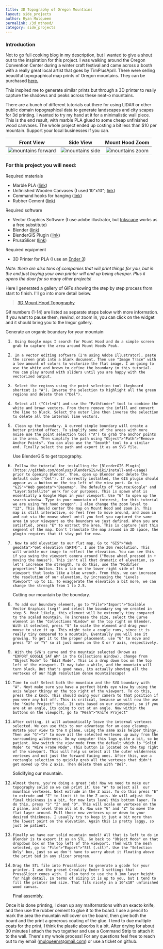 ```yaml
---
title: 3D Topography of Oregon Mountains
layout: side_projects
author: Ryan Mulqueen
permalink: /3d_mthood/
category: side_projects
---
```


### Introduction

Not to go full cooking blog in my description, but I wanted to give a shout out to the inspiration for this project. I was walking around the Oregon Convention Center during a winter craft festival and came across a booth with a really great local artist that goes by TimPlusApril. There were selling beautiful topographical map prints of Oregon mountains. They can be purchased [here.](https://www.etsy.com/listing/491138531/oregon-mountains-topographic-map-art?gpla=1&gao=1&&utm_source=google&utm_medium=cpc&utm_campaign=shopping_us_-art_and_collectibles&utm_custom1=_k_Cj0KCQjwxJqHBhC4ARIsAChq4auyhaJXLQ4InKe10-dtyfBzqeF02XTUXafrZDXcosWE-Pq_1SdbBx4aAkRiEALw_wcB_k_&utm_content=go_12665398257_121762925993_511610210343_aud-1184785539738:pla-314954651933_c__491138531_102375588&utm_custom2=12665398257&gclid=Cj0KCQjwxJqHBhC4ARIsAChq4auyhaJXLQ4InKe10-dtyfBzqeF02XTUXafrZDXcosWE-Pq_1SdbBx4aAkRiEALw_wcB)

This inspired me to generate similar prints but through a 3D printer to really capture the shadows and peaks across these neat-o mountains.

There are a bunch of different tutorials out there for using LIDAR or other public domain topographical data to generate landscapes and city scapes for 3d printing. I wanted to try my hand at it for a minimalistic wall piece.
This is the end result, with marble PLA glued to some cheap unfinished wood canvases. The whole project ended up costing a bit less than $10 per mountain. Support your local businesses if you can. 

Front View             |  Side View         | Mount Hood Zoom        
:-------------------------:|:-------------------------:|:-------------------------:
![mountains forward](/assets/images/mt_1.jpg) |  ![mountains side](/assets/images/mt_2.jpg)  | ![mountains zoom](/assets/images/mt_3.jpg)

### For this project you will need:
Required materials
- Marble PLA ([link](https://www.amazon.com/Filament-Printing-Printer-Materials-CC3D/dp/B07P8YTQB5/ref=asc_df_B07P8YTQB5/?tag=hyprod-20&linkCode=df0&hvadid=366410018054&hvpos=&hvnetw=g&hvrand=14439563713112049163&hvpone=&hvptwo=&hvqmt=&hvdev=c&hvdvcmdl=&hvlocint=&hvlocphy=9061081&hvtargid=pla-791322433906&psc=1&tag=&ref=&adgrpid=83059705144&hvpone=&hvptwo=&hvadid=366410018054&hvpos=&hvnetw=g&hvrand=14439563713112049163&hvqmt=&hvdev=c&hvdvcmdl=&hvlocint=&hvlocphy=9061081&hvtargid=pla-791322433906)) 
- Unfinished Wooden Canvases (I used 10"x10"; [link](https://www.dickblick.com/products/blick-super-value-wood-panel-packs/?clickTracking=true&wmcp=pla&wmcid=items&wmckw=07061-1608&gclid=Cj0KCQjwxJqHBhC4ARIsAChq4avVZf8adbKHumjeqGcknYRuoJ7rSoHcb4mYJD6Mik7LKAmOusKN1PkaAiOwEALw_wcB))
- Command hooks for hanging ([link](https://www.amazon.com/Command-Refill-Strips-20-Strips-GP023-20NA/dp/B0751VFF2P/ref=asc_df_B0751VFF2P/?tag=hyprod-20&linkCode=df0&hvadid=216767797588&hvpos=&hvnetw=g&hvrand=260589061927985121&hvpone=&hvptwo=&hvqmt=&hvdev=c&hvdvcmdl=&hvlocint=&hvlocphy=9061081&hvtargid=pla-378361647076&psc=1))
- Rubber Cement ([link](https://www.amazon.com/Elmers-E904-Rubber-Cement-Repositionable/dp/B0141N3080/ref=asc_df_B0141N3080/?tag=hyprod-20&linkCode=df0&hvadid=507811518192&hvpos=&hvnetw=g&hvrand=5812764656112191763&hvpone=&hvptwo=&hvqmt=&hvdev=c&hvdvcmdl=&hvlocint=&hvlocphy=9061081&hvtargid=pla-1404327488832&psc=1))

Required software
- Vector Graphics Software (I use adobe illustrator, but [Inkscape](https://inkscape.org/) works as a free substitute)
- Blender ([link](https://www.blender.org/))
- BlenderGIS Plugin ([link](https://github.com/domlysz/BlenderGIS))
- PrusaSlicer ([link](https://www.prusa3d.com/prusaslicer/))

Required equipment
- 3D Printer for PLA (I use an [Ender 3](https://creality3d.shop/collections/3d-printer/products/creality-ender-3-3d-printer-economic-ender-diy-kits-with-resume-printing-function-v-slot-prusa-i3-220x220x250mm?gclid=Cj0KCQjwxJqHBhC4ARIsAChq4asvRZ1SKO8cVchx7G2DKHLPPB9m-PO0wEoWOUzAHXSXHzCbH6eKcekaAoMEEALw_wcB))

*Note: there are also tons of companies that will print things for you, but in the end just buying your own printer will end up being cheaper. Plus it opens the door for so many other projects!*

Here I generated a gallery of GIFs showing the step by step process from start to finish. I'll go into more detail below.


<blockquote class="imgur-embed-pub" lang="en" data-id="a/sZ8jhwG"  ><a href="//imgur.com/a/sZ8jhwG">3D Mount Hood Topography</a></blockquote><script async src="//s.imgur.com/min/embed.js" charset="utf-8"></script>

Gif numbers (1-14) are listed as separate steps below with more information. If you want to pause them, rewind, or zoom in, you can click on the widget and it should bring you to the Imgur gallery.

Generate an organic boundary for your mountain

1. 		Using Google maps I search for Mount Hood and do a simple screen grab to capture the area around Mount Hoods Peak.
2. 		In a vector editing software (I'm using Adobe Illustrator), paste the screen grab into a blank document. Then use "Image Trace" with a low amount of colors to vectorize the flat image. I am going to use the white and brown to define the boundary in this tutorial. You can play around with sliders until you are happy with the vectorized output.
3. 		Select the regions using the point selection tool (keyboard shortcut is "A"). Inverse the selection to highlight all the green regions and delete them ("Del").
4. 		Select all ("Ctrl+A") and use the "Pathfinder" tool to combine the white and brown vectors. From there remove the infill and convert the line to black. Select the outer line then inverse the selection to delete all the internal line vectors.
5. 		Clean up the boundary. A curved simple boundary will create a better printed effect. To simplify some of the areas with more noise use the point selection tool ("A") to grab the anchor points in the area. Then simplify the path using "Object">"Path">"Remove Anchor Points". You can also use the "Smooth" tool to a similar end. Finally select the path and export it as an SVG file.

	Use BlenderGIS to get topography.

6. 		Follow the tutorial for installing the [BlenderGIS Plugin](https://github.com/domlysz/BlenderGIS/wiki/Install-and-usage) prior to opening Blender. Then, open up Blender and delete the default cube ("Del"). If correctly installed, the GIS plugin should appear as a button on the top left of the view port. Go to "GIS">"Web geodata">"Basemap". The defaults of "Source:Google" and "Layer:Satellite" work for our purposes. This is spawn what is essentially a Google Maps in your viewport. Use "G" to open up the search window. Type in your mountain of interest, for this tutorial we are using "mt hood oregon". I also change the zoom level to "12". This should center the map on Mount Hood and zoom in. This map is still interactive, so feel free to move around, and zoom in and out via the mouse wheel until you feel you captured the same area in your viewport as the boundary we just defined. When you are satisfied, press "E" to extract the area. This is capture just this segment of the map. Don't translate the map around in 3D space, the plugin requires that it stay put for now.
7. 		Now to add elevation to our flat map. Go to "GIS">"Web geodata">"Get elevation (SRTM)". I use the 30m resolution. This will wrinkle our image to reflect the elevation. You can see this if you swing the viewport camera around ("Mouse wheel pressed in + moving the mouse"). This isn't all that dramatic of elevation, so let's increase the strength. To do this, use the "Modifier properties" button. Its a tab on the lower right side of the viewport that looks like a blue wrench. From this, we can increase the resolution of our elevation, by increasing the "Levels Viewport" up to 11. To exaggerate the elevation a bit more, we can change the strength from 1 to 2.5.

	Cutting our mountain by the boundary.

8. 		To add our boundary element, go to "File">"Import">"Scalable Vector Graphics (svg)" and select the boundary svg we created in step 5. Most likely, this element will be extremely tiny compared to the scaled mountain. To increase the size, select the Curve element in the "Collections Window" on the top right on Blender. With it selected, press "S" to scale the element and drag your mouse to size it up. This might take a couple runs, since it is really tiny compared to a mountain. Eventually you will see it growing. To get it to the proper placement, use "G" to move and press "X" or "Y" so it just moves on the X or Y axis, respectively.
9. 		With the SVG's curve and the mountain selected (known as "EXPORT_GOOGLE_SAT_WM" in the Collections Window), change from "Object Mode" to "Edit Mode". This is a drop down box on the top left of the viewport. It may take a while, and the mountain will turn black. But that's good news, its actually showing all the vertexes of our high resolution dense mountainscape!
10. 	Time to cut! Select both the mountain and the SVG boundary with "A". Next make sure you have a perfect birds eye view by using the axis helper thingy on the top right of the viewport. To do this, press the Z knob. This should swing your camera to that position if you were any bit off. This is critical, because we will now the use the "Knife Project" tool. It cuts based on our viewpoint, so if you are at an angle, its going to cut at an angle. Now within the buttons on the viewport, go to "Mesh">"Knife Project"
11. 	After cutting, it will automatically leave the internal vertexes selected. We can use this to our advantage for an easy cleanup. Rotate your view to the X plane, using the same axis helper thingy. Then use "G"+"z" to move all the selected vertexes up away from the surrounding wilderness. On my computer this lags quite a bit, so be patient. Now switch the view mode from the default which is "Solid Mode" to "Wire Frame Mode". This button is located on the top right of the viewport. This will help us select all the outer wilderness vertexes and not just the forward facing ones. After this, use a rectangle selection to quickly grab all the vertexes that didn't get moved up the Z axis. Then delete them with "Del".

	Solidifying our mountain.

12. 	Almost there, you're doing a great job! Now we need to make our topography solid so we can print it. Use "A" to select all  our mountain vertexes. Next extrude in the Z axis. To do this press "E" to extrude and "Z" to limit it to the Z axis. We will adjust the final thickness in a bit, for now lets level this bottom layer. To do this, press "S" "Z" and "0". This will scale on vertexes on the Z plane, and level them all at 0. Now use "G" and "Z" to move the flat layer around. Pull those new vertexes up or down to your desired thickness. I usually try to keep it just a bit more than the lowest point on the elevation. Again this is pretty laggy, so just be patient.
13. 	Finally we have our solid mountain model! All that is left to do in Blender is to export it as an STL. Go back to "Object Mode" on that dropdown box on the top left of the viewport. Then with the mesh selected, go to "File">"Export">"Stl (.stl)". Use the "Selection Only" box, just so we don't have to worry about it floating above the print bed in any slicer program.
14. 	Drag the STL file into PrusaSlicer to generate a gcode for your printer. I use the preset Creality Ender 3 settings that PrusaSlicer comes with. I also tend to use the 0.1mm layer height for high detail. In terms of sizing it is up to you, but I tend to fill the printer bed size. That fits nicely in a 10"x10" unfinished wood canvas.

	Final assembly.

Once it is done printing, I clean up any malformations with an exacto knife, and then use the rubber cement to glue it to the board. I use a pencil to mark the area the mountain will cover on the board, then give both the board and the print a generous coating of the glue. I tend to due multiple coats for the print, I think the plastic absorbs it a bit. After drying for about 30 minutes I attach the two together and use a Command Strip to attach it to the wall. There's my whole process! For any questions feel free to reach out to my email (mulqueenr@gmail.com) or use a ticket on github. 